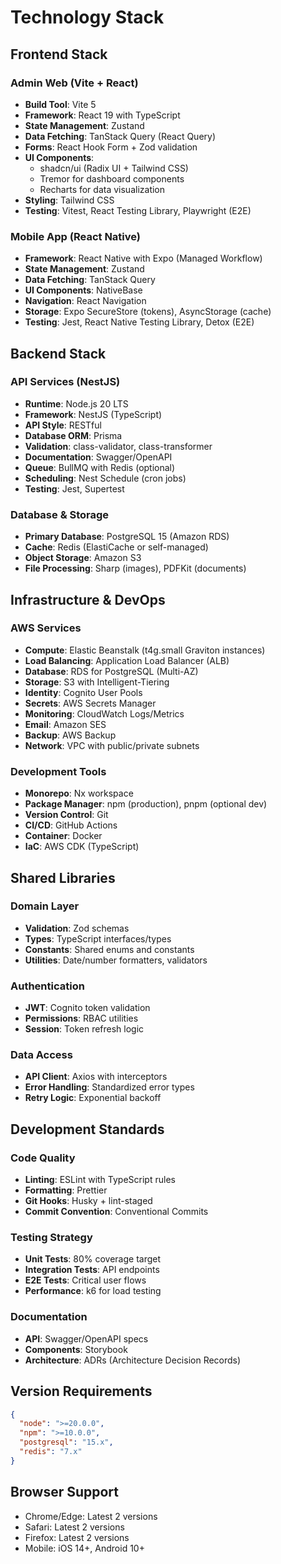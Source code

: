 # Technology Stack

## Frontend Stack

### Admin Web (Vite + React)

- **Build Tool**: Vite 5
- **Framework**: React 19 with TypeScript
- **State Management**: Zustand
- **Data Fetching**: TanStack Query (React Query)
- **Forms**: React Hook Form + Zod validation
- **UI Components**:
  - shadcn/ui (Radix UI + Tailwind CSS)
  - Tremor for dashboard components
  - Recharts for data visualization
- **Styling**: Tailwind CSS
- **Testing**: Vitest, React Testing Library, Playwright (E2E)

### Mobile App (React Native)

- **Framework**: React Native with Expo (Managed Workflow)
- **State Management**: Zustand
- **Data Fetching**: TanStack Query
- **UI Components**: NativeBase
- **Navigation**: React Navigation
- **Storage**: Expo SecureStore (tokens), AsyncStorage (cache)
- **Testing**: Jest, React Native Testing Library, Detox (E2E)

## Backend Stack

### API Services (NestJS)

- **Runtime**: Node.js 20 LTS
- **Framework**: NestJS (TypeScript)
- **API Style**: RESTful
- **Database ORM**: Prisma
- **Validation**: class-validator, class-transformer
- **Documentation**: Swagger/OpenAPI
- **Queue**: BullMQ with Redis (optional)
- **Scheduling**: Nest Schedule (cron jobs)
- **Testing**: Jest, Supertest

### Database & Storage

- **Primary Database**: PostgreSQL 15 (Amazon RDS)
- **Cache**: Redis (ElastiCache or self-managed)
- **Object Storage**: Amazon S3
- **File Processing**: Sharp (images), PDFKit (documents)

## Infrastructure & DevOps

### AWS Services

- **Compute**: Elastic Beanstalk (t4g.small Graviton instances)
- **Load Balancing**: Application Load Balancer (ALB)
- **Database**: RDS for PostgreSQL (Multi-AZ)
- **Storage**: S3 with Intelligent-Tiering
- **Identity**: Cognito User Pools
- **Secrets**: AWS Secrets Manager
- **Monitoring**: CloudWatch Logs/Metrics
- **Email**: Amazon SES
- **Backup**: AWS Backup
- **Network**: VPC with public/private subnets

### Development Tools

- **Monorepo**: Nx workspace
- **Package Manager**: npm (production), pnpm (optional dev)
- **Version Control**: Git
- **CI/CD**: GitHub Actions
- **Container**: Docker
- **IaC**: AWS CDK (TypeScript)

## Shared Libraries

### Domain Layer

- **Validation**: Zod schemas
- **Types**: TypeScript interfaces/types
- **Constants**: Shared enums and constants
- **Utilities**: Date/number formatters, validators

### Authentication

- **JWT**: Cognito token validation
- **Permissions**: RBAC utilities
- **Session**: Token refresh logic

### Data Access

- **API Client**: Axios with interceptors
- **Error Handling**: Standardized error types
- **Retry Logic**: Exponential backoff

## Development Standards

### Code Quality

- **Linting**: ESLint with TypeScript rules
- **Formatting**: Prettier
- **Git Hooks**: Husky + lint-staged
- **Commit Convention**: Conventional Commits

### Testing Strategy

- **Unit Tests**: 80% coverage target
- **Integration Tests**: API endpoints
- **E2E Tests**: Critical user flows
- **Performance**: k6 for load testing

### Documentation

- **API**: Swagger/OpenAPI specs
- **Components**: Storybook
- **Architecture**: ADRs (Architecture Decision Records)

## Version Requirements

```json
{
  "node": ">=20.0.0",
  "npm": ">=10.0.0",
  "postgresql": "15.x",
  "redis": "7.x"
}
```

## Browser Support

- Chrome/Edge: Latest 2 versions
- Safari: Latest 2 versions
- Firefox: Latest 2 versions
- Mobile: iOS 14+, Android 10+
